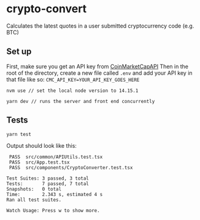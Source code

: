 # crypto-convert

Calculates the latest quotes in a user submitted cryptocurrency code (e.g. BTC)

## Set up

First, make sure you get an API key from [CoinMarketCapAPI](https://coinmarketcap.com/api/)
Then in the root of the directory, create a new file called `.env` and add your API key in that file like so: `CMC_API_KEY=YOUR_API_KEY_GOES_HERE`

```shell
nvm use // set the local node version to 14.15.1
```

```shell
yarn dev // runs the server and front end concurrently
```

## Tests

```shell
yarn test
```

Output should look like this:

```shell
 PASS  src/common/APIUtils.test.tsx
 PASS  src/App.test.tsx
 PASS  src/components/CryptoConverter.test.tsx

Test Suites: 3 passed, 3 total
Tests:       7 passed, 7 total
Snapshots:   0 total
Time:        2.343 s, estimated 4 s
Ran all test suites.

Watch Usage: Press w to show more.
```
